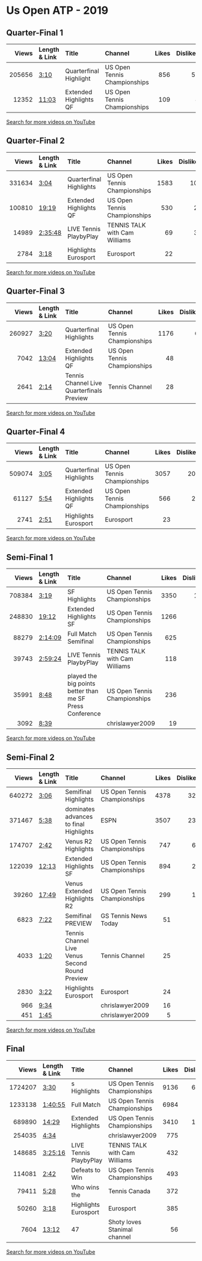 
# Us Open ATP - 2019
    
## Quarter-Final 1
|   Views | Length & Link                                        | Title                     | Channel                      |   Likes |   Dislikes |
|--------:|:-----------------------------------------------------|:--------------------------|:-----------------------------|--------:|-----------:|
|  205656 | [3:10](https://www.youtube.com/watch?v=-LPRN804yXw)  | Quarterfinal Highlight    | US Open Tennis Championships |     856 |         55 |
|   12352 | [11:03](https://www.youtube.com/watch?v=oIw-oi1mjlA) | Extended Highlights    QF | US Open Tennis Championships |     109 |          4 |

[Search for more videos on YouTube](https://www.youtube.com/results?search_query=%22us+open%22+%22Bencic%22+%22Vekic%22+%222019%22+%22highlights%22)     

## Quarter-Final 2
|   Views | Length & Link                                          | Title                     | Channel                       |   Likes |   Dislikes |
|--------:|:-------------------------------------------------------|:--------------------------|:------------------------------|--------:|-----------:|
|  331634 | [3:04](https://www.youtube.com/watch?v=xOpDnUDg2cM)    | Quarterfinal Highlights   | US Open Tennis Championships  |    1583 |        103 |
|  100810 | [19:19](https://www.youtube.com/watch?v=qetN6-0VrS4)   | Extended Highlights    QF | US Open Tennis Championships  |     530 |         27 |
|   14989 | [2:35:48](https://www.youtube.com/watch?v=pZwul6yu5vU) | LIVE Tennis PlaybyPlay    | TENNIS TALK with Cam Williams |      69 |         37 |
|    2784 | [3:18](https://www.youtube.com/watch?v=Lt_GcK3Vbfo)    | Highlights     Eurosport  | Eurosport                     |      22 |          1 |

[Search for more videos on YouTube](https://www.youtube.com/results?search_query=%22us+open%22+%22Andreescu%22+%22Mertens%22+%222019%22+%22highlights%22)     

## Quarter-Final 3
|   Views | Length & Link                                        | Title                                            | Channel                      |   Likes |   Dislikes |
|--------:|:-----------------------------------------------------|:-------------------------------------------------|:-----------------------------|--------:|-----------:|
|  260927 | [3:20](https://www.youtube.com/watch?v=d2as-InqNdQ)  | Quarterfinal Highlights                          | US Open Tennis Championships |    1176 |         66 |
|    7042 | [13:04](https://www.youtube.com/watch?v=9c0Kx69GSNI) | Extended Highlights    QF                        | US Open Tennis Championships |      48 |          1 |
|    2641 | [2:14](https://www.youtube.com/watch?v=RDXU7mAxz-g)  | Tennis Channel Live        Quarterfinals Preview | Tennis Channel               |      28 |          0 |

[Search for more videos on YouTube](https://www.youtube.com/results?search_query=%22us+open%22+%22Svitolina%22+%22Konta%22+%222019%22+%22highlights%22)     

## Quarter-Final 4
|   Views | Length & Link                                       | Title                     | Channel                      |   Likes |   Dislikes |
|--------:|:----------------------------------------------------|:--------------------------|:-----------------------------|--------:|-----------:|
|  509074 | [3:05](https://www.youtube.com/watch?v=louoP_DAvto) | Quarterfinal Highlights   | US Open Tennis Championships |    3057 |        207 |
|   61127 | [5:54](https://www.youtube.com/watch?v=WpaNvIJ349U) | Extended Highlights    QF | US Open Tennis Championships |     566 |         23 |
|    2741 | [2:51](https://www.youtube.com/watch?v=-yXbmAn9fvg) | Highlights     Eurosport  | Eurosport                    |      23 |          2 |

[Search for more videos on YouTube](https://www.youtube.com/results?search_query=%22us+open%22+%22Williams%22+%22Wang%22+%222019%22+%22highlights%22)     

## Semi-Final 1
|   Views | Length & Link                                          | Title                                                       | Channel                       |   Likes |   Dislikes |
|--------:|:-------------------------------------------------------|:------------------------------------------------------------|:------------------------------|--------:|-----------:|
|  708384 | [3:19](https://www.youtube.com/watch?v=3jnwDhw8hjk)    | SF Highlights                                               | US Open Tennis Championships  |    3350 |        192 |
|  248830 | [19:12](https://www.youtube.com/watch?v=KmsaCWSMAtg)   | Extended Highlights    SF                                   | US Open Tennis Championships  |    1266 |         70 |
|   88279 | [2:14:09](https://www.youtube.com/watch?v=Yjk4dBMgkQM) | Full Match    Semifinal                                     | US Open Tennis Championships  |     625 |         23 |
|   39743 | [2:59:24](https://www.youtube.com/watch?v=aIRg0gugl1Y) | LIVE Tennis PlaybyPlay                                      | TENNIS TALK with Cam Williams |     118 |         95 |
|   35991 | [8:48](https://www.youtube.com/watch?v=Bc7ZvPMfHbQ)    | played the big points better than me    SF Press Conference | US Open Tennis Championships  |     236 |          7 |
|    3092 | [8:39](https://www.youtube.com/watch?v=xmr3Pn079Jc)    |                                                             | chrislawyer2009               |      19 |          0 |

[Search for more videos on YouTube](https://www.youtube.com/results?search_query=%22us+open%22+%22Andreescu%22+%22Bencic%22+%222019%22+%22highlights%22)     

## Semi-Final 2
|   Views | Length & Link                                        | Title                                                | Channel                      |   Likes |   Dislikes |
|--------:|:-----------------------------------------------------|:-----------------------------------------------------|:-----------------------------|--------:|-----------:|
|  640272 | [3:06](https://www.youtube.com/watch?v=UbKRMsnyrfc)  | Semifinal Highlights                                 | US Open Tennis Championships |    4378 |        323 |
|  371467 | [5:38](https://www.youtube.com/watch?v=a5W4zyR8kvo)  | dominates   advances to  final    Highlights         | ESPN                         |    3507 |        237 |
|  174707 | [2:42](https://www.youtube.com/watch?v=Tz136QvyTaI)  | Venus     R2 Highlights                              | US Open Tennis Championships |     747 |         65 |
|  122039 | [12:13](https://www.youtube.com/watch?v=VXmn9QTEaHk) | Extended Highlights    SF                            | US Open Tennis Championships |     894 |         28 |
|   39260 | [17:49](https://www.youtube.com/watch?v=qh9oakcH9x4) | Venus  Extended Highlights    R2                     | US Open Tennis Championships |     299 |         14 |
|    6823 | [7:22](https://www.youtube.com/watch?v=MbZLOuCGqIA)  | Semifinal  PREVIEW                                   | GS Tennis News Today         |      51 |          6 |
|    4033 | [1:20](https://www.youtube.com/watch?v=kz6av_40vTc)  | Tennis Channel Live Venus       Second Round Preview | Tennis Channel               |      25 |          0 |
|    2830 | [3:22](https://www.youtube.com/watch?v=yytryUSDzIo)  | Highlights     Eurosport                             | Eurosport                    |      24 |          3 |
|     966 | [9:34](https://www.youtube.com/watch?v=oKOsPVF4DXM)  |                                                      | chrislawyer2009              |      16 |          0 |
|     451 | [1:45](https://www.youtube.com/watch?v=Mmwrs4x8n_g)  |                                                      | chrislawyer2009              |       5 |          0 |

[Search for more videos on YouTube](https://www.youtube.com/results?search_query=%22us+open%22+%22Williams%22+%22Svitolina%22+%222019%22+%22highlights%22)     

## Final
|   Views | Length & Link                                          | Title                    | Channel                       |   Likes |   Dislikes |
|--------:|:-------------------------------------------------------|:-------------------------|:------------------------------|--------:|-----------:|
| 1724207 | [3:30](https://www.youtube.com/watch?v=gTdKP61cXhc)    | s Highlights             | US Open Tennis Championships  |    9136 |       6550 |
| 1233138 | [1:40:55](https://www.youtube.com/watch?v=GCzsODijnqw) | Full Match               | US Open Tennis Championships  |    6984 |        551 |
|  689890 | [14:29](https://www.youtube.com/watch?v=OmKD_2rOf54)   | Extended Highlights      | US Open Tennis Championships  |    3410 |       1607 |
|  254035 | [4:34](https://www.youtube.com/watch?v=xMkuATxJX5o)    |                          | chrislawyer2009               |     775 |        145 |
|  148685 | [3:25:16](https://www.youtube.com/watch?v=iRXwTT_JtJ0) | LIVE Tennis PlaybyPlay   | TENNIS TALK with Cam Williams |     432 |        309 |
|  114081 | [2:42](https://www.youtube.com/watch?v=B54PSk-6GWA)    | Defeats   to Win         | US Open Tennis Championships  |     493 |         27 |
|   79411 | [5:28](https://www.youtube.com/watch?v=HxCUFXGiLlM)    | Who wins the             | Tennis Canada                 |     372 |         33 |
|   50260 | [3:18](https://www.youtube.com/watch?v=qjcVWOp5WOc)    | Highlights     Eurosport | Eurosport                     |     385 |         19 |
|    7604 | [13:12](https://www.youtube.com/watch?v=-HMh2bnr73M)   | 47                       | Shoty loves Stanimal channel  |      56 |          7 |

[Search for more videos on YouTube](https://www.youtube.com/results?search_query=%22us+open%22+%22Andreescu%22+%22Williams%22+%222019%22+%22highlights%22)     

